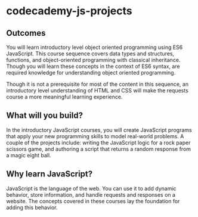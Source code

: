 # codecademy-js-projects
## Outcomes
You will learn introductory level object oriented programming using ES6 JavaScript. This course sequence covers data types and structures, functions, and object-oriented programming with classical inheritance. Though you will learn these concepts in the context of ES6 syntax, are required knowledge for understanding object oriented programming.

Though it is not a prerequisite for most of the content in this sequence, an introductory level understanding of HTML and CSS will make the requests course a more meaningful learning experience.

## What will you build?
In the introductory JavaScript courses, you will create JavaScript programs that apply your new programming skills to model real-world problems. A couple of the projects include: writing the JavaScript logic for a rock paper scissors game, and authoring a script that returns a random response from a magic eight ball.

## Why learn JavaScript?
JavaScript is the language of the web. You can use it to add dynamic behavior, store information, and handle requests and responses on a website. The concepts covered in these courses lay the foundation for adding this behavior.
